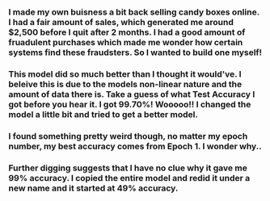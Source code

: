### I made my own buisness a bit back selling candy boxes online. I had a fair amount of sales, which generated me around $2,500 before I quit after 2 months. I had a good amount of fruadulent purchases which made me wonder how certain systems find these fraudsters. So I wanted to build one myself!
### This model did so much better than I thought it would've. I beleive this is due to the models non-linear nature and the amount of data there is. Take a guess of what Test Accuracy I got before you hear it. I got 99.70%! Wooooo!! I changed the model a little bit and tried to get a better model. 
### I found something pretty weird though, no matter my epoch number, my best accuracy comes from Epoch 1. I wonder why..
### Further digging suggests that I have no clue why it gave me 99% accuracy. I copied the entire model and redid it under a new name and it started at 49% accuracy. 
